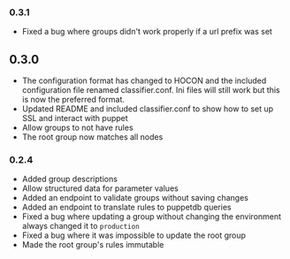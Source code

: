 ### 0.3.1
 * Fixed a bug where groups didn't work properly if a url prefix was set

## 0.3.0
 * The configuration format has changed to HOCON and the included
   configuration file renamed classifier.conf. Ini files will still work
   but this is now the preferred format.
 * Updated README and included classifier.conf to show how to set up SSL
   and interact with puppet
 * Allow groups to not have rules
 * The root group now matches all nodes

### 0.2.4
 * Added group descriptions
 * Allow structured data for parameter values
 * Added an endpoint to validate groups without saving changes
 * Added an endpoint to translate rules to puppetdb queries
 * Fixed a bug where updating a group without changing the environment
   always changed it to `production`
 * Fixed a bug where it was impossible to update the root group
 * Made the root group's rules immutable

